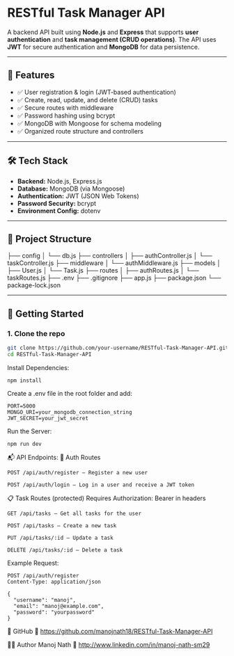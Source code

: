 # RESTful Task Manager API

A backend API built using **Node.js** and **Express** that supports **user authentication** and **task management (CRUD operations)**. The API uses **JWT** for secure authentication and **MongoDB** for data persistence.

---

## 🔧 Features

- ✅ User registration & login (JWT-based authentication)
- ✅ Create, read, update, and delete (CRUD) tasks
- ✅ Secure routes with middleware
- ✅ Password hashing using bcrypt
- ✅ MongoDB with Mongoose for schema modeling
- ✅ Organized route structure and controllers

---

## 🛠 Tech Stack

- **Backend:** Node.js, Express.js
- **Database:** MongoDB (via Mongoose)
- **Authentication:** JWT (JSON Web Tokens)
- **Password Security:** bcrypt
- **Environment Config:** dotenv

---

## 📁 Project Structure


├── config
│ └── db.js
├── controllers
│ ├── authController.js
│ └── taskController.js
├── middleware
│ └── authMiddleware.js
├── models
│ ├── User.js
│ └── Task.js
├── routes
│ ├── authRoutes.js
│ └── taskRoutes.js
├── .env
├── .gitignore
├── app.js
├── package.json
└── package-lock.json


---

## 🚀 Getting Started

### 1. Clone the repo

```bash
git clone https://github.com/your-username/RESTful-Task-Manager-API.git
cd RESTful-Task-Manager-API
```

Install Dependencies:
```
npm install
```

Create a .env file in the root folder and add:
```
PORT=5000
MONGO_URI=your_mongodb_connection_string
JWT_SECRET=your_jwt_secret
```

Run the Server:
```
npm run dev
```


📬 API Endpoints:
🔐 Auth Routes
```
POST /api/auth/register – Register a new user

POST /api/auth/login – Log in a user and receive a JWT token
```

📋 Task Routes (protected)
Requires Authorization: Bearer <token> in headers

```
GET /api/tasks – Get all tasks for the user

POST /api/tasks – Create a new task

PUT /api/tasks/:id – Update a task

DELETE /api/tasks/:id – Delete a task
```

Example Request:
```
POST /api/auth/register
Content-Type: application/json

{
  "username": "manoj",
  "email": "manoj@example.com",
  "password": "yourpassword"
}
```

📂 GitHub
🔗 https://github.com/manojnath18/RESTful-Task-Manager-API

🙋‍♂️ Author
Manoj Nath
🔗 http://www.linkedin.com/in/manoj-nath-sm29



